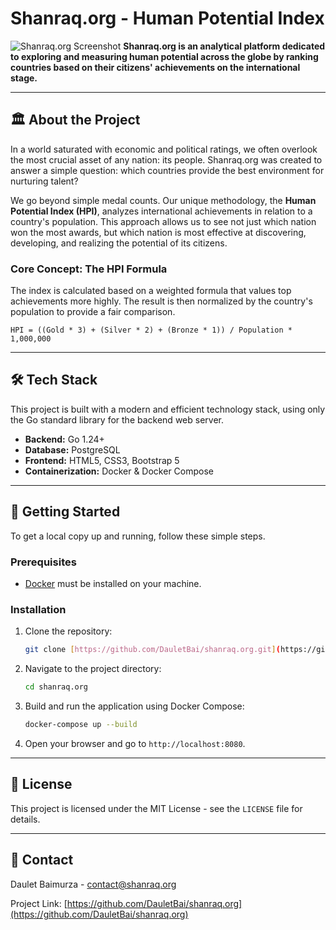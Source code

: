 # Shanraq.org - Human Potential Index

![Shanraq.org Screenshot](https://i.imgur.com/your-screenshot-url.png) 
**Shanraq.org is an analytical platform dedicated to exploring and measuring human potential across the globe by ranking countries based on their citizens' achievements on the international stage.**

---

## 🏛️ About the Project

In a world saturated with economic and political ratings, we often overlook the most crucial asset of any nation: its people. Shanraq.org was created to answer a simple question: which countries provide the best environment for nurturing talent?

We go beyond simple medal counts. Our unique methodology, the **Human Potential Index (HPI)**, analyzes international achievements in relation to a country's population. This approach allows us to see not just which nation won the most awards, but which nation is most effective at discovering, developing, and realizing the potential of its citizens.

### Core Concept: The HPI Formula

The index is calculated based on a weighted formula that values top achievements more highly. The result is then normalized by the country's population to provide a fair comparison.

`HPI = ((Gold * 3) + (Silver * 2) + (Bronze * 1)) / Population * 1,000,000`

---

## 🛠️ Tech Stack

This project is built with a modern and efficient technology stack, using only the Go standard library for the backend web server.

* **Backend:** Go 1.24+
* **Database:** PostgreSQL
* **Frontend:** HTML5, CSS3, Bootstrap 5
* **Containerization:** Docker & Docker Compose

---

## 🚀 Getting Started

To get a local copy up and running, follow these simple steps.

### Prerequisites

* [Docker](https://www.docker.com/products/docker-desktop/) must be installed on your machine.

### Installation

1.  Clone the repository:
    ```sh
    git clone [https://github.com/DauletBai/shanraq.org.git](https://github.com/DauletBai/shanraq.org.git)
    ```
2.  Navigate to the project directory:
    ```sh
    cd shanraq.org
    ```
3.  Build and run the application using Docker Compose:
    ```sh
    docker-compose up --build
    ```
4.  Open your browser and go to `http://localhost:8080`.

---

## 📄 License

This project is licensed under the MIT License - see the `LICENSE` file for details.

---

## 📧 Contact

Daulet Baimurza - contact@shanraq.org

Project Link: [https://github.com/DauletBai/shanraq.org](https://github.com/DauletBai/shanraq.org)